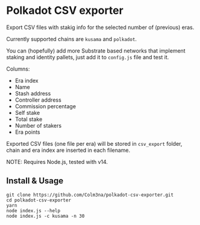 # Polkadot CSV exporter

Export CSV files with stakig info for the selected number of (previous) eras.

Currently supported chains are `kusama` and `polkadot`.

You can (hopefully) add more Substrate based networks that implement staking and identity pallets, just add it to `config.js` file and test it.

Columns:

- Era index
- Name
- Stash address
- Controller address
- Commission percentage
- Self stake
- Total stake
- Number of stakers
- Era points

Exported CSV files (one file per era) will be stored in `csv_export` folder, chain and era index are inserted in each filename.

NOTE: Requires Node.js, tested with v14.


## Install & Usage

```
git clone https://github.com/Colm3na/polkadot-csv-exporter.git
cd polkadot-csv-exporter
yarn
node index.js --help
node index.js -c kusama -n 30
```
